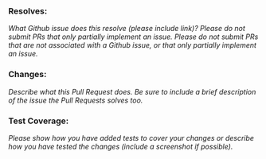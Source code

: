 ### Resolves:

_What Github issue does this resolve (please include link)? Please do not submit PRs that only partially implement an issue. Please do not submit PRs that are not associated with a Github issue, or that only partially implement an issue._

### Changes:

_Describe what this Pull Request does. Be sure to include a brief description of the issue the Pull Requests solves too._

### Test Coverage:

_Please show how you have added tests to cover your changes or describe how you have tested the changes (include a screenshot if possible)._
